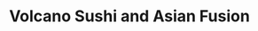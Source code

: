 ---
layout: place
title: "Volcano Sushi and Asian Fusion"
permalink: /texas/midland/volcano-sushi-and-asian-fusion.html
stateAbbr: TX
stateName: Texas
cityName: Midland
seo:
  name: "Volcano Sushi and Asian Fusion"
  type: Restaurant
  links: null
description: "Volcano Sushi and Asian Fusion serves delicious sushi in Midland, Texas. Try fresh Japanese dishes for a great dining experience. "
place_id: ChIJ3xoV7ILZ-4YRuPKDFVLyMns
photos:
  - name: >-
      places/ChIJ3xoV7ILZ-4YRuPKDFVLyMns/photos/AeeoHcLJ73VWbb5YI8mMSq02tFiAPtn8mzY7u9Zk9ldcdoUfTvkCoPRROwE7lGmi14YxKatiy6I_c_Kh6gBuexSD2MakTBsYA1YbdWukdw8JF0uArs6RDrcDJDlaH4dBkVin9fMi-3GXN_mvMolNBhyU6wOD5QpAPjsKxHXlzcBvS4-NByR-lwq3PzLEmxaq1LdeecgI7RF34ApoV-gq4OIeKghVhoOPZm-bsgHak3kQrlHDXhyfrCdX8rnW7v1WFgOUzHqddz3Nm54CjeMVFs-VM3pHzssSY8Rc_Z9B0aAJpA8TkQ
    widthPx: 3264
    heightPx: 2448
    authorAttributions:
      - displayName: Volcano Sushi and Asian Fusion
        uri: https://maps.google.com/maps/contrib/111632001153073161858
        photoUri: >-
          https://lh3.googleusercontent.com/a-/ALV-UjXg75AF5V2z-6UxolBffSEZh-n8ZsF46p8g0GCM9PXrjzMgHH4=s100-p-k-no-mo
    flagContentUri: >-
      https://www.google.com/local/imagery/report/?cb_client=maps_api_places.places_api&image_key=!1e10!2sAF1QipNJop_5NGyGCCoqEZHd4YZ-iBDWZBfMSdQe17Th&hl=en-US
    googleMapsUri: >-
      https://www.google.com/maps/place//data=!3m4!1e2!3m2!1sAF1QipNJop_5NGyGCCoqEZHd4YZ-iBDWZBfMSdQe17Th!2e10!4m2!3m1!1s0x86fbd982ec151adf:0x7b32f2521583f2b8
  - name: >-
      places/ChIJ3xoV7ILZ-4YRuPKDFVLyMns/photos/AeeoHcIJKv9_PnwtDOg-YP14AuuxStAaRvEQyGLLX9fzCop5eI1TRqT8dq2bzjvYR9ojzGjwERbY2wsjOXV8zbNGQerzTl7H8SprmUO_6ldK39vkr9q5GN7OaFh15LAGKqWF-WL4g6p7jcIrDorM4gUNjf_scZyxXUtS0_kgJFu0KHAzkCBWPN9kHjbxEAHYVJ53SHOvnZVv-U6QNRgqKfBkTp8j0Lb7bnhmp99tu0yb81BwJtdcoa_1-yxpbuGuHrpV4T4_gTNhSorAoBjdUmtZDY9FEWxuyiTtZEKKJLAuIMZ2Tw
    widthPx: 2576
    heightPx: 1932
    authorAttributions:
      - displayName: Volcano Sushi and Asian Fusion
        uri: https://maps.google.com/maps/contrib/111632001153073161858
        photoUri: >-
          https://lh3.googleusercontent.com/a-/ALV-UjXg75AF5V2z-6UxolBffSEZh-n8ZsF46p8g0GCM9PXrjzMgHH4=s100-p-k-no-mo
    flagContentUri: >-
      https://www.google.com/local/imagery/report/?cb_client=maps_api_places.places_api&image_key=!1e10!2sAF1QipMqil2Twjoojv6_XteJXkbQBm5ur1TXybwn0LiN&hl=en-US
    googleMapsUri: >-
      https://www.google.com/maps/place//data=!3m4!1e2!3m2!1sAF1QipMqil2Twjoojv6_XteJXkbQBm5ur1TXybwn0LiN!2e10!4m2!3m1!1s0x86fbd982ec151adf:0x7b32f2521583f2b8
  - name: >-
      places/ChIJ3xoV7ILZ-4YRuPKDFVLyMns/photos/AeeoHcKNK2MwaNdAfCZLhcfaoxMlphiGLjtm2C9Ro8rAQVS0DgxcyUFAljmN9S3e4VPuZGQl2Q14_sZz3oyvns4SCMVL6YKyJH9sqRbLx2M7f11NFPYKhrHvEMtmhardA4H03iDifO9DQ_svtGPVQ6ll8aF09ZSEkgtIL2RaJQnbEAxbnJYvH-IUq6Sxt2Nrlg4VzV1fb6QnLbKe7DjU7BKN7VznUMJanNee-LZcpGFpxqhmvQGfExLR9t7KcezYsGkUGFOSLiJi4TE5rdteKp8oTNp6xszhwATnuHV4caECtpkaJLdD_9SDsximAa2LeZVlgv5IKa9Qyz86TY15JZ64X5Kou3FzbBqDR7kqNT0KLniPcHzYdVZ6VXemYz_mQzWFHtex8fwcmJvZT_pc2p_yHDcHSutgw28pj8N9A7nKDVs
    widthPx: 4080
    heightPx: 3072
    authorAttributions:
      - displayName: Deryn Makowski
        uri: https://maps.google.com/maps/contrib/107749604284930836918
        photoUri: >-
          https://lh3.googleusercontent.com/a-/ALV-UjWvW9H4lLRFTsTVLA1Pa-wXc6w1NP8TukPueNT7Ks7v52Ed7KTJhA=s100-p-k-no-mo
    flagContentUri: >-
      https://www.google.com/local/imagery/report/?cb_client=maps_api_places.places_api&image_key=!1e10!2sCIHM0ogKEICAgIDbrM6XKQ&hl=en-US
    googleMapsUri: >-
      https://www.google.com/maps/place//data=!3m4!1e2!3m2!1sCIHM0ogKEICAgIDbrM6XKQ!2e10!4m2!3m1!1s0x86fbd982ec151adf:0x7b32f2521583f2b8
  - name: >-
      places/ChIJ3xoV7ILZ-4YRuPKDFVLyMns/photos/AeeoHcL7WVbG4g4y4WKLTnG-VQALwy_KTkOLa1QG6IBMmy61AWsaTghu_sNnXx4c482eK1fUc2UL-IIjA5bANUOVXBAybzMkhjpLXroHEnnnqgSWLyRPx8JM6A3CWJ6RPKEL6cB2CAH8cfLbxqhioFqPGJImvBBs1olW1JjvKasIP3HFIMYYpt7pGh9MXa6Do7R6swuLM9U0ulvp1KamtDJ3RuzYyNBA7Fh3IndoUJa7XF7pHXhb-SeLkfy4EGhC8OHey4Fr8SmY8iUT6VA9dtm4OwyBDaAl4aps4htolsXgkzNxjmOtoNeAUViboJ_-dwNsPKu4xWuY1UfebdphvbdXRc2h5KGaA-nBkl0aGx01iwdBArYhf9A5NCDxeF25KUPOi5qn9UDpTYawwVWvwajkgHxwA8wVqt--qq1kRseXQX8
    widthPx: 4032
    heightPx: 1960
    authorAttributions:
      - displayName: Donnie Meismer
        uri: https://maps.google.com/maps/contrib/103551891983279400772
        photoUri: >-
          https://lh3.googleusercontent.com/a-/ALV-UjVF-Hq0MVbHGcYSZstiqFZb1SSmNoSwXaYWHA6UlzY4bj0SK4M=s100-p-k-no-mo
    flagContentUri: >-
      https://www.google.com/local/imagery/report/?cb_client=maps_api_places.places_api&image_key=!1e10!2sCIHM0ogKEICAgIC0xOWyOg&hl=en-US
    googleMapsUri: >-
      https://www.google.com/maps/place//data=!3m4!1e2!3m2!1sCIHM0ogKEICAgIC0xOWyOg!2e10!4m2!3m1!1s0x86fbd982ec151adf:0x7b32f2521583f2b8
  - name: >-
      places/ChIJ3xoV7ILZ-4YRuPKDFVLyMns/photos/AeeoHcITcPwE7lzY-lBYeiSsKegjZLLMAep_yDFg4FxBfO4ZNFp-XDbnrNTil9HGqCk7P9Ua1JfOBq7U1Ck4pvAWFh8Xb4D9eGDNSRVlJ8eUuxVfpdum6-n0zJ4ppQ5NX06YOq-nnyFzk7fgq2_QFJa3daG3EV8qDARLn16JmHw_lIc6n7w1UuBHuMWxKfnHa8zDYlgSvKHMyZNxP3y4ma2A-FiIk5hkk-4b7r_M7yUxcRV9Ure45SSQvOulMiGzHSAG1olbDksjLZfdMUYnR9SeQVmbDirWRNGCc6Vh8ehmOIts6qXFPegV09XdYlN829pjfyoXcRQuIJ09qKQcW3V1kRFSXXTkK2yoLQPVmgnMQYgqhtnJIH7vEVZ-IosWdGOYX6ROb1TeQ4g7uAHC-OpGVdpBf66MnrEG2fObp4D8RmKSYA
    widthPx: 4032
    heightPx: 3024
    authorAttributions:
      - displayName: Michael Saffari
        uri: https://maps.google.com/maps/contrib/100981165966652392711
        photoUri: >-
          https://lh3.googleusercontent.com/a/ACg8ocJwsU0ueJ2KJKyB1xpLeVKuwJEkWFVRzxSS5z0GfMS_z3Bp=s100-p-k-no-mo
    flagContentUri: >-
      https://www.google.com/local/imagery/report/?cb_client=maps_api_places.places_api&image_key=!1e10!2sCIHM0ogKEICAgIC_tfm1BA&hl=en-US
    googleMapsUri: >-
      https://www.google.com/maps/place//data=!3m4!1e2!3m2!1sCIHM0ogKEICAgIC_tfm1BA!2e10!4m2!3m1!1s0x86fbd982ec151adf:0x7b32f2521583f2b8
  - name: >-
      places/ChIJ3xoV7ILZ-4YRuPKDFVLyMns/photos/AeeoHcK4A1Z-wuqJd7BzczKAWPOMRbsYosBmGavulGa1VY2Popr2VQV5GXxxqO2FdxrO_cDSlT6QfOnOPTE02T9XgPeeuzCPd5DX1SWtIhCfeGHQTtoGkVVZlgNXQGu2YLiTI9eIpUROrfmwosvk7vnIt9xqLH6p95vzjJDgXlpM585x0IfqTQ4TZzR69t6o2R2IIRhuJKl07opiCedIEpsnd6iwUyPK54CJPuVWsBJj_u5zK06_Uswc5wOzza265TwSSGJeTbmDknJDE4w0BCHDLz8Sfs7l4DiwFBly-GCbKa9DWG4NsisdijUnHkjVKEEoeGg5qEsSu0BnG_J1Ihilvz3AX9EWe44o1YRcl44tbmE2Gu-z9iXtOAVOKtm8YQ5KV2tGt_Zyhu4AO91OfBPchlpnoqK4Fm-vcnEdnXnqScBdLNo
    widthPx: 4032
    heightPx: 3024
    authorAttributions:
      - displayName: Michael Saffari
        uri: https://maps.google.com/maps/contrib/100981165966652392711
        photoUri: >-
          https://lh3.googleusercontent.com/a/ACg8ocJwsU0ueJ2KJKyB1xpLeVKuwJEkWFVRzxSS5z0GfMS_z3Bp=s100-p-k-no-mo
    flagContentUri: >-
      https://www.google.com/local/imagery/report/?cb_client=maps_api_places.places_api&image_key=!1e10!2sCIHM0ogKEICAgID_9dXEzQE&hl=en-US
    googleMapsUri: >-
      https://www.google.com/maps/place//data=!3m4!1e2!3m2!1sCIHM0ogKEICAgID_9dXEzQE!2e10!4m2!3m1!1s0x86fbd982ec151adf:0x7b32f2521583f2b8
  - name: >-
      places/ChIJ3xoV7ILZ-4YRuPKDFVLyMns/photos/AeeoHcL19Mo1sfqoaXi4DYucy15isC5eH8z5ApgiBIQxYCDoGxAFOxnlXiLyKPqfTSKigjFyH-WiQcGCkaYmrnQuRAgO2pvCtC_0vv8Cn259wzO_L7p2iuB0_oqEVAvTmL4ujnt7uqkqWhCR3_FmsoDirbxAXZlH08jvPi7C1fvuK37mHuxAHRQQfnXIyCkDo567R_GkiXp1Nt2P6OzuqkHLu_o1m5Un0jOC4YlIh1_UiuLVFZ6-DZ4PRcvYQS7z6l9nVIFaSsJzvOnVQ7z-1Q349EWgjZH3nikN518L9wtElFksHHn0e1VkfZ_WEWuofkwxf5EBQyNf_xu3nCmpCVPqiZaKNIZ6sYS-hHj_goGUL_sx6Nomn8NmtMLikfvFVm_q0aZzkfQ6sAHET7A0h_EfUgIrUB5-ThCcPenMGaqMvTbSY6Nk
    widthPx: 4032
    heightPx: 3024
    authorAttributions:
      - displayName: ALV
        uri: https://maps.google.com/maps/contrib/100082541630943453432
        photoUri: >-
          https://lh3.googleusercontent.com/a-/ALV-UjVQR0PBe2UoVsG6nmY_tVs3A6Dni_goiFqIUtVlFCsviFKmlbc=s100-p-k-no-mo
    flagContentUri: >-
      https://www.google.com/local/imagery/report/?cb_client=maps_api_places.places_api&image_key=!1e10!2sCIHM0ogKEICAgID35du8tgE&hl=en-US
    googleMapsUri: >-
      https://www.google.com/maps/place//data=!3m4!1e2!3m2!1sCIHM0ogKEICAgID35du8tgE!2e10!4m2!3m1!1s0x86fbd982ec151adf:0x7b32f2521583f2b8
  - name: >-
      places/ChIJ3xoV7ILZ-4YRuPKDFVLyMns/photos/AeeoHcILDclFDUHd3wA3cd22uebNtkYEz7ZsqA9YMhwKii76Z_Fz7XyDSz2Hm440KX6TX7N7msuK-U5SLc0pH69MW7T-qZohjEPHfv5h02p0xqSzbF3kpB3XBPvw8rz3bZcxUh_HUghvpKCtZ5drr_hRwm2cgYHHWHtv8Bdg7LQh2OWO3noSmXdr0Qi2pH2bCOJoUY-0DWpeIN4nnLlNmBii5mBF2nBqfo1UJxc6bn4L7sPkXpvxzZYeS35BK5bhvGI9VVK3INlFJD1bGXJ0GThWAIxU3f3NZua6g41w_pt3aUSdcr2j3ZetoaN0TxG-bA4r98sM7gdTgH3P5ICqttbSp6e935NDoT7PVgFm2hgMs-ifJB5VOaftIT5z0VBfxV-D6H33WBGde1eNxQFzs9xUB5GGHCIhvR4xfytwCYByjHuTOrpA
    widthPx: 2448
    heightPx: 3264
    authorAttributions:
      - displayName: lin jia
        uri: https://maps.google.com/maps/contrib/101171373029091501247
        photoUri: >-
          https://lh3.googleusercontent.com/a-/ALV-UjWB_I4MNXwRknaMbG-VGKcMhRDmJyfwZf44pojb3yMPHIwnnHsa=s100-p-k-no-mo
    flagContentUri: >-
      https://www.google.com/local/imagery/report/?cb_client=maps_api_places.places_api&image_key=!1e10!2sCIHM0ogKEICAgICEwIefkgE&hl=en-US
    googleMapsUri: >-
      https://www.google.com/maps/place//data=!3m4!1e2!3m2!1sCIHM0ogKEICAgICEwIefkgE!2e10!4m2!3m1!1s0x86fbd982ec151adf:0x7b32f2521583f2b8
  - name: >-
      places/ChIJ3xoV7ILZ-4YRuPKDFVLyMns/photos/AeeoHcI7P5cUnsxXdEp6Q32Ggg3J7lroEWwL_YCv7LKCECS2g2RWXiluiUg5ivFcqou4g38QWGVS3zhheH2uprKh2PeZ5iFu9JDGkGfMzK9FdUIZXevyR5bpb2w1j_LW_tLo-kOI8TypLdfHenV10_cXKz18CfNTzRfYLjmBdnenm4YoB35rHPBu8sc7wWBH2Qsk27dTzAi9MjdnutTRn29A3yBv_fY3FsA9lrqQ_9P0tc1htiW__up38MhPAcamXkHj9FTuWGYQdP1Kjjr-dMxPP7A20GJOLKXp2uwyonQH3ZrxKYDMnTZHIGsmXNgfdmnGmiYUoaVHup6H09AC0s-FpTKe107H4wLiCY7oReOQS4r0itCYTz2M0nkLLwoXwvhwzVd3m-7JjTCvNDluiVj3mWZgu49nZnSChDqY3jWoL9xPtGof
    widthPx: 3072
    heightPx: 4080
    authorAttributions:
      - displayName: Jonathan Chavez (The Evil Twin WRX)
        uri: https://maps.google.com/maps/contrib/105211235620457218771
        photoUri: >-
          https://lh3.googleusercontent.com/a-/ALV-UjX6sltAemtiJTyR8paBKj9vzILEKy0bMQEnrIfjyl0cSnyqGy2T=s100-p-k-no-mo
    flagContentUri: >-
      https://www.google.com/local/imagery/report/?cb_client=maps_api_places.places_api&image_key=!1e10!2sCIHM0ogKEICAgICXzOfYmwE&hl=en-US
    googleMapsUri: >-
      https://www.google.com/maps/place//data=!3m4!1e2!3m2!1sCIHM0ogKEICAgICXzOfYmwE!2e10!4m2!3m1!1s0x86fbd982ec151adf:0x7b32f2521583f2b8
  - name: >-
      places/ChIJ3xoV7ILZ-4YRuPKDFVLyMns/photos/AeeoHcKV6-59A8FyVl6ipsNQ0i5UtrIDaoeRyd8t28YDNwwNmg-07UsL4u7vRe2qM9n-LaABW1S9fhcOEBJuEYTsroGNun006lQWxGt0dMnOtT2TBGj-nLSM79px5aNQGULVVvb1uHIbaiPHkHFQUBXB49UWQiX_AzWWW36UUo6xTgAjjdZ3832yQEN7YHWnq1VHGVpkhaSXtBtue-VZAmd2wqChW0Ch_OHJuTmHa35LTc5DlymMJuFBaZM1RlXJm83DLiDdJintsSAolb6jXEJrzzyWkb9FIAdm3Qfc2qKjrTMYKSgA-cUHlL_7tdH1I0ESMw_fbU9Nr4sJYVB-Ohu6uGRSDUICWCXk3sI91VyLaVvezcvhAXKX6nuhQkurKSPE4C1SXAdgrIwHcxQ488inQWisQTC2EaBBjGqI0AnCurxDhV1G
    widthPx: 4032
    heightPx: 3024
    authorAttributions:
      - displayName: Michael Saffari
        uri: https://maps.google.com/maps/contrib/100981165966652392711
        photoUri: >-
          https://lh3.googleusercontent.com/a/ACg8ocJwsU0ueJ2KJKyB1xpLeVKuwJEkWFVRzxSS5z0GfMS_z3Bp=s100-p-k-no-mo
    flagContentUri: >-
      https://www.google.com/local/imagery/report/?cb_client=maps_api_places.places_api&image_key=!1e10!2sCIHM0ogKEICAgIC_tfm1hAE&hl=en-US
    googleMapsUri: >-
      https://www.google.com/maps/place//data=!3m4!1e2!3m2!1sCIHM0ogKEICAgIC_tfm1hAE!2e10!4m2!3m1!1s0x86fbd982ec151adf:0x7b32f2521583f2b8
address: 1401 N Loop 250 W ste3, Midland, TX 79706, USA
street: 1401 N Loop 250 W ste3
city: Midland
state: TX
zip: '79706'
country: USA
neighborhood: Westridge Park
latitude: '31.994258'
longitude: '-102.154115'
accessibility_options:
  wheelchairAccessibleParking: true
  wheelchairAccessibleEntrance: true
  wheelchairAccessibleRestroom: true
  wheelchairAccessibleSeating: true
business_status: OPERATIONAL
name: Volcano Sushi and Asian Fusion
google_maps_links:
  directionsUri: >-
    https://www.google.com/maps/dir//''/data=!4m7!4m6!1m1!4e2!1m2!1m1!1s0x86fbd982ec151adf:0x7b32f2521583f2b8!3e0
  placeUri: https://maps.google.com/?cid=8877424249862877880
  writeAReviewUri: >-
    https://www.google.com/maps/place//data=!4m3!3m2!1s0x86fbd982ec151adf:0x7b32f2521583f2b8!12e1
  reviewsUri: >-
    https://www.google.com/maps/place//data=!4m4!3m3!1s0x86fbd982ec151adf:0x7b32f2521583f2b8!9m1!1b1
  photosUri: >-
    https://www.google.com/maps/place//data=!4m3!3m2!1s0x86fbd982ec151adf:0x7b32f2521583f2b8!10e5
primary_type: Asian Restaurant
opening_hours:
  regular: null
  current: null
secondary_opening_hours:
  regular:
    weekdayDescriptions: null
    type: null
  current:
    weekdayDescriptions: null
    type: null
phone: null
price_level: null
price_range: null
rating: null
rating_count: 0
website: null
reviews: null
parking_options: null
payment_options: null
allow_dogs: null
curbside_pickup: null
delivery: null
dine_in: null
good_for_children: null
good_for_groups: null
good_for_sports: null
live_music: null
menu_for_children: null
outdoor_seating: null
reservable: null
restroom: null
serves_beer: null
serves_breakfast: null
serves_brunch: null
serves_cocktails: null
serves_coffee: null
serves_dinner: null
serves_dessert: null
serves_lunch: null
serves_vegetarian_food: null
serves_wine: null
takeout: null
summary: null

---